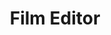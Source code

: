 ---
# `index.md` is the homepage of the website

# `title` sets the title of the web page
# appears at the beginning of the web page and in the tab of web browsers
title: Film Editor
# `description` is a tag line or sub-heading for the web page.
description: crafting stories one cut at a time
# `type` decides what kind of page is this and where does it appear
# set this to `parent` to make this page appear in the navigation bar
# set this to the `title` of the parent you want it to appear under
type: parent
# `order` decides order of appearance of this web page in the navigation bar
# set this to `1` for the homepage (`index.md`)
order: 1
# `layout` is the looks of this web page
# set this to `parent` for everything that is listed in the navigation bar
# set this to `child` for everything that is not listed in the navigation bar
layout: parent
# `hero` is required for only homepage, i.e. `type: parent`, and `order: 1`
# set this to a unique youtube video id
hero: Gp25OkDIKjQ
---
